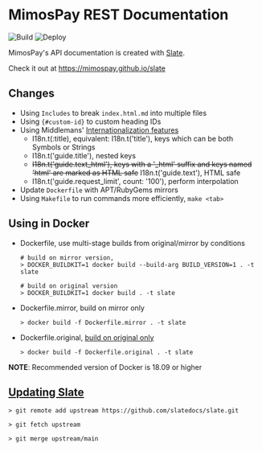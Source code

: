 # MimosPay REST Documentation

![Build](https://github.com/MimosPay/slate/workflows/Build/badge.svg)
![Deploy](https://github.com/MimosPay/slate/workflows/Deploy/badge.svg)

MimosPay's API documentation is created with [Slate](https://github.com/slatedocs/slate).

Check it out at https://mimospay.github.io/slate

## Changes

- Using `Includes` to break `index.html.md` into multiple files
- Using `{#custom-id}` to custom heading IDs
- Using Middlemans' [Internationalization features](https://middlemanapp.com/advanced/localization/)
  * I18n.t(:title), equivalent: I18n.t('title'), keys which can be both Symbols or Strings
  * I18n.t('guide.title'), nested keys
  * ~~I18n.t('guide.text_html'), keys with a '_html' suffix and keys named 'html' are marked as HTML safe~~ I18n.t('guide.text'), HTML safe
  * I18n.t('guide.request_limit', count: '100'), perform interpolation
- Update `Dockerfile` with APT/RubyGems mirrors
- Using `Makefile` to run commands more efficiently, `make <tab>`

## Using in Docker

- Dockerfile, use multi-stage builds from original/mirror by conditions

  ```shell
  # build on mirror version,
  > DOCKER_BUILDKIT=1 docker build --build-arg BUILD_VERSION=1 . -t slate

  # build on original version
  > DOCKER_BUILDKIT=1 docker build . -t slate
  ```

- Dockerfile.mirror, build on mirror only

  ```shell
  > docker build -f Dockerfile.mirror . -t slate
  ```

- Dockerfile.original, [build on original only][slate-docker-original]

  ```shell
  > docker build -f Dockerfile.original . -t slate
  ```

**NOTE**: Recommended version of Docker is 18.09 or higher

## [Updating Slate](https://github.com/slatedocs/slate/wiki/Updating-Slate)

```shell
> git remote add upstream https://github.com/slatedocs/slate.git

> git fetch upstream

> git merge upstream/main
```

[slate-docker-original]: https://github.com/slatedocs/slate/wiki/Using-Slate-in-Docker
